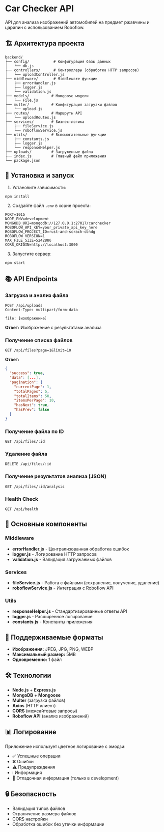 # Car Checker API

API для анализа изображений автомобилей на предмет ржавчины и царапин с использованием Roboflow.

## 🏗️ Архитектура проекта

```
backend/
├── config/           # Конфигурация базы данных
│   └── db.js
├── controllers/      # Контроллеры (обработка HTTP запросов)
│   └── uploadController.js
├── middleware/       # Middleware функции
│   ├── errorHandler.js
│   ├── logger.js
│   └── validation.js
├── models/          # Mongoose модели
│   └── File.js
├── multer/          # Конфигурация загрузки файлов
│   └── upload.js
├── routes/          # Маршруты API
│   └── uploadRoutes.js
├── services/        # Бизнес-логика
│   ├── fileService.js
│   └── roboflowService.js
├── utils/           # Вспомогательные функции
│   ├── constants.js
│   ├── logger.js
│   └── responseHelper.js
├── uploads/         # Загруженные файлы
├── index.js         # Главный файл приложения
└── package.json
```

## 🚀 Установка и запуск

1. Установите зависимости:
```bash
npm install
```

2. Создайте файл `.env` в корне проекта:
```env
PORT=1015
NODE_ENV=development
MONGODB_URI=mongodb://127.0.0.1:27017/carchecker
ROBOFLOW_API_KEY=your_private_api_key_here
ROBOFLOW_PROJECT_ID=rust-and-scrach-cbhdg
ROBOFLOW_VERSION=1
MAX_FILE_SIZE=5242880
CORS_ORIGIN=http://localhost:3000
```

3. Запустите сервер:
```bash
npm start
```

## 📚 API Endpoints

### Загрузка и анализ файла
```http
POST /api/uploads
Content-Type: multipart/form-data

file: [изображение]
```

**Ответ:** Изображение с результатами анализа

### Получение списка файлов
```http
GET /api/files?page=1&limit=10
```

**Ответ:**
```json
{
  "success": true,
  "data": [...],
  "pagination": {
    "currentPage": 1,
    "totalPages": 5,
    "totalItems": 50,
    "itemsPerPage": 10,
    "hasNext": true,
    "hasPrev": false
  }
}
```

### Получение файла по ID
```http
GET /api/files/:id
```

### Удаление файла
```http
DELETE /api/files/:id
```

### Получение результатов анализа (JSON)
```http
GET /api/files/:id/analysis
```

### Health Check
```http
GET /api/health
```

## 🔧 Основные компоненты

### Middleware
- **errorHandler.js** - Централизованная обработка ошибок
- **logger.js** - Логирование HTTP запросов
- **validation.js** - Валидация загружаемых файлов

### Services
- **fileService.js** - Работа с файлами (сохранение, получение, удаление)
- **roboflowService.js** - Интеграция с Roboflow API

### Utils
- **responseHelper.js** - Стандартизированные ответы API
- **logger.js** - Расширенное логирование
- **constants.js** - Константы приложения

## 📝 Поддерживаемые форматы

- **Изображения:** JPEG, JPG, PNG, WEBP
- **Максимальный размер:** 5MB
- **Одновременно:** 1 файл

## 🛠️ Технологии

- **Node.js** + **Express.js**
- **MongoDB** + **Mongoose**
- **Multer** (загрузка файлов)
- **Axios** (HTTP клиент)
- **CORS** (межсайтовые запросы)
- **Roboflow API** (анализ изображений)

## 📊 Логирование

Приложение использует цветное логирование с эмодзи:
- ✅ Успешные операции
- ❌ Ошибки
- ⚠️ Предупреждения
- ℹ️ Информация
- 🐛 Отладочная информация (только в development)

## 🔒 Безопасность

- Валидация типов файлов
- Ограничение размера файлов
- CORS настройки
- Обработка ошибок без утечки информации

